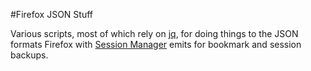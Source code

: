 #Firefox JSON Stuff

Various scripts, most of which rely on [jq](https://stedolan.github.io/jq/), for doing things to the JSON formats Firefox with [Session Manager](https://addons.mozilla.org/en-US/firefox/addon/session-manager/) emits for bookmark and session backups.

